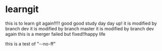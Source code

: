 # learngit
this is to learn git again!!!!!
good good study day day up!
it is modified by branch dev
it is modified by branch master
it is modified by branch dev again
this is a merger failed but fixed!!happy life

this is a test of "--no-ff" 
